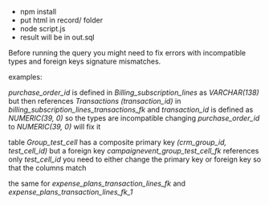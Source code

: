 - npm install
- put html in record/ folder
- node script.js
- result will be in out.sql

Before running the query you might need to fix errors with incompatible types and foreign keys signature mismatches.

examples:

*purchase_order_id* is defined in *Billing_subscription_lines* as *VARCHAR(138)*
but then references *Transactions (transaction_id)* in *billing_subscription_lines_transactions_fk*
and *transaction_id* is defined as *NUMERIC(39, 0)*
so the types are incompatible
changing *purchase_order_id* to *NUMERIC(39, 0)* will fix it

table *Group_test_cell* has a composite primary key *(crm_group_id, test_cell_id)*
but a foreign key *campaignevent_group_test_cell_fk* references only *test_cell_id*
you need to either change the primary key or foreign key so that the columns match

the same for *expense_plans_transaction_lines_fk* and *expense_plans_transaction_lines_fk_1*
